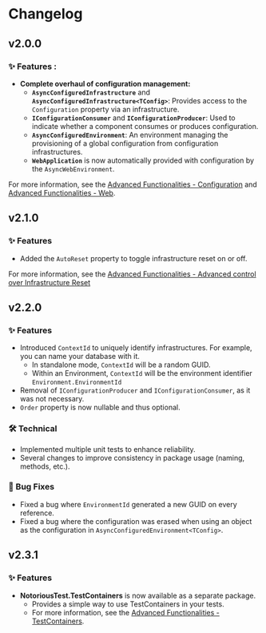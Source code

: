 # Changelog

## v2.0.0

### ✨ Features :

- **Complete overhaul of configuration management:**
  - **`AsyncConfiguredInfrastructure`** and **`AsyncConfiguredInfrastructure<TConfig>`**: Provides access to the `Configuration` property via an infrastructure.
  - **`IConfigurationConsumer`** and **`IConfigurationProducer`**: Used to indicate whether a component consumes or produces configuration.
  - **`AsyncConfiguredEnvironment`**: An environment managing the provisioning of a global configuration from configuration infrastructures.
  - **`WebApplication`** is now automatically provided with configuration by the `AsyncWebEnvironment`.

For more information, see the [Advanced Functionalities - Configuration](./README.md#configuration) and [Advanced Functionalities - Web](./README.md#web).

## v2.1.0

### ✨ Features

- Added the `AutoReset` property to toggle infrastructure reset on or off.

For more information, see the [Advanced Functionalities - Advanced control over Infrastructure Reset](./README.md#advanced-control-over-infrastructure-resets)

## v2.2.0

### ✨ Features

- Introduced `ContextId` to uniquely identify infrastructures. For example, you can name your database with it.
  - In standalone mode, `ContextId` will be a random GUID.
  - Within an Environment, `ContextId` will be the environment identifier `Environment.EnvironmentId`
- Removal of `IConfigurationProducer` and `IConfigurationConsumer`, as it was not necessary.
- `Order` property is now nullable and thus optional.

### 🛠 Technical

- Implemented multiple unit tests to enhance reliability.
- Several changes to improve consistency in package usage (naming, methods, etc.).

### 🐛 Bug Fixes

- Fixed a bug where `EnvironmentId` generated a new GUID on every reference.
- Fixed a bug where the configuration was erased when using an object as the configuration in `AsyncConfiguredEnvironment<TConfig>`.

## v2.3.1

### ✨ Features

- **NotoriousTest.TestContainers** is now available as a separate package.
  - Provides a simple way to use TestContainers in your tests.
  - For more information, see the [Advanced Functionalities - TestContainers](./README.md#testcontainers).